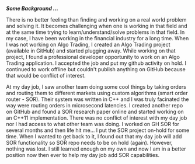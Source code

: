***Some Background ...***

There is no better feeling than finding and working on a real world problem and solving it. It becomes challenging when one is working in that field and at the same time trying to learn/understand/solve problems in that field. In my case, I have been working in the financial industry for a long time. When I was not working on Algo Trading, I created an Algo Trading project (available in GitHub) and started plugging away. While working on that project, I found a professional developer opportunity to work on an Algo Trading application. I accepted the job and put my github activity on hold. I continued to work offline but couldn't publish anything on GitHub because that would be conflict of interest.

At my day job, I saw another team doing some cool things by taking orders and routing them to different markets using custom algorithms (smart order router - SOR). Their system was written in C++ and I was truly facinated the way were routing orders in microsecond latencies. I created another repo on GitHub and found a SOR research paper online and started working on an C++11 implementation. There was no conflict of interest with my day job nor I had access to what other team was doing. I worked on GH SOR for several months and then life hit me... I put the SOR project on-hold for some time. When I wanted to get back to it, I found out that my day job will add SOR functionality so SOR repo needs to be on hold (again). However, nothing was lost. I still learned enough on my own and now I am in a better position now then ever to help my day job add SOR capabilities.

